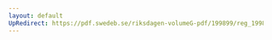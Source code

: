 ```yaml
---
layout: default
UpRedirect: https://pdf.swedeb.se/riksdagen-volumeG-pdf/199899/reg_199899/reg_199899_0339.pdf
---
```

